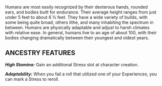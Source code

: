 Humans are most easily recognized by their dexterous hands, rounded ears, and bodies built for endurance. Their average height ranges from just under 5 feet to about 6 ½ feet. They have a wide variety of builds, with some being quite broad, others lithe, and many inhabiting the spectrum in between. Humans are physically adaptable and adjust to harsh climates with relative ease. In general, humans live to an age of about 100, with their bodies changing dramatically between their youngest and oldest years.

## ANCESTRY FEATURES

***High Stamina:*** Gain an additional Stress slot at character creation.

***Adaptability:*** When you fail a roll that utilized one of your Experiences, you can mark a Stress to reroll.

